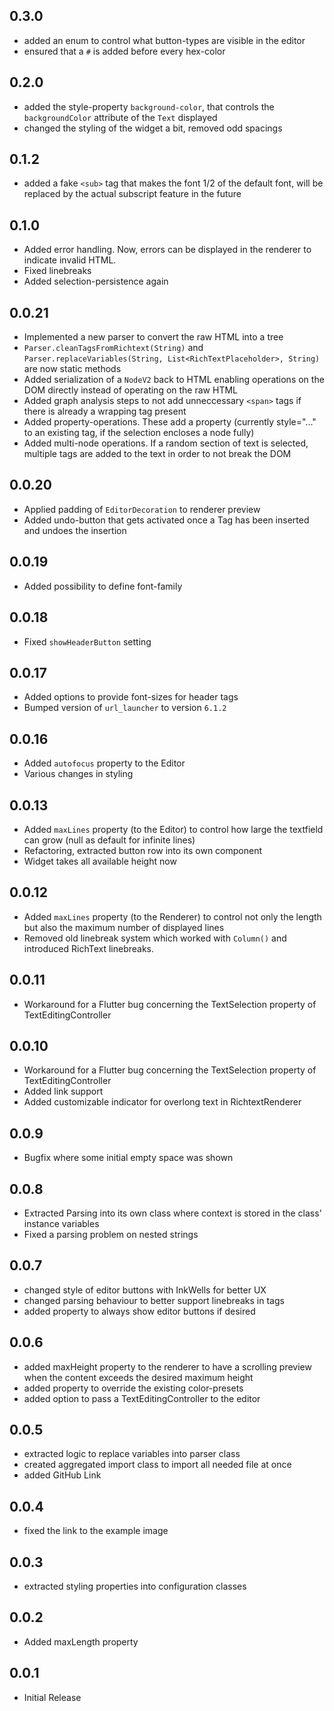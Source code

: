 ## 0.3.0

* added an enum to control what button-types are visible in the editor
* ensured that a `#` is added before every hex-color

## 0.2.0

* added the style-property `background-color`, that controls the `backgroundColor` attribute of the `Text` displayed
* changed the styling of the widget a bit, removed odd spacings

## 0.1.2

* added a fake `<sub>` tag that makes the font 1/2 of the default font, will be replaced by the actual subscript feature in the future

## 0.1.0

* Added error handling. Now, errors can be displayed in the renderer to indicate invalid HTML.
* Fixed linebreaks
* Added selection-persistence again

## 0.0.21

* Implemented a new parser to convert the raw HTML into a tree
* `Parser.cleanTagsFromRichtext(String)` and `Parser.replaceVariables(String, List<RichTextPlaceholder>, String)` are now static methods
* Added serialization of a `NodeV2` back to HTML enabling operations on the DOM directly instead of operating on the raw HTML
* Added graph analysis steps to not add unneccessary `<span>` tags if there is already a wrapping tag present
* Added property-operations. These add a property (currently style="..." to an existing tag, if the selection encloses a node fully)
* Added multi-node operations. If a random section of text is selected, multiple tags are added to the text in order to not break the DOM

## 0.0.20

* Applied padding of `EditorDecoration` to renderer preview
* Added undo-button that gets activated once a Tag has been inserted and undoes the insertion 

## 0.0.19

* Added possibility to define font-family

## 0.0.18

* Fixed ```showHeaderButton``` setting

## 0.0.17

* Added options to provide font-sizes for header tags
* Bumped version of ```url_launcher``` to version ```6.1.2```

## 0.0.16

* Added ```autofocus``` property to the Editor
* Various changes in styling

## 0.0.13

* Added ```maxLines``` property (to the Editor) to control how large the textfield can grow (null as default for infinite lines)
* Refactoring, extracted button row into its own component
* Widget takes all available height now

## 0.0.12

* Added ```maxLines``` property (to the Renderer) to control not only the length but also the maximum number of displayed lines
* Removed old linebreak system which worked with ```Column()``` and introduced RichText linebreaks.

## 0.0.11

* Workaround for a Flutter bug concerning the TextSelection property of TextEditingController

## 0.0.10

* Workaround for a Flutter bug concerning the TextSelection property of TextEditingController
* Added link support
* Added customizable indicator for overlong text in RichtextRenderer

## 0.0.9

* Bugfix where some initial empty space was shown

## 0.0.8

* Extracted Parsing into its own class where context is stored in the class' instance variables
* Fixed a parsing problem on nested strings

## 0.0.7

* changed style of editor buttons with InkWells for better UX
* changed parsing behaviour to better support linebreaks in tags
* added property to always show editor buttons if desired

## 0.0.6

* added maxHeight property to the renderer to have a scrolling preview when the content exceeds the desired maximum height
* added property to override the existing color-presets
* added option to pass a TextEditingController to the editor

## 0.0.5

* extracted logic to replace variables into parser class
* created aggregated import class to import all needed file at once
* added GitHub Link 

## 0.0.4

* fixed the link to the example image

## 0.0.3

* extracted styling properties into configuration classes

## 0.0.2

* Added maxLength property

## 0.0.1

* Initial Release

